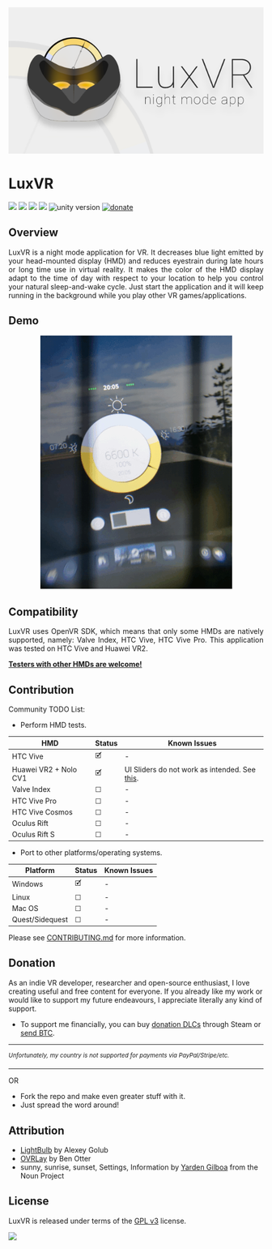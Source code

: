 <p align="center">
    <img src="Images/header.png">
</p>

# LuxVR
[![](https://img.shields.io/github/stars/egemenertugrul/LuxVR)](https://github.com/egemenertugrul/LuxVR/stargazers) 
[![](https://img.shields.io/github/forks/egemenertugrul/LuxVR)](https://github.com/egemenertugrul/LuxVR/network/members)
[![](https://img.shields.io/github/tag/egemenertugrul/LuxVR)](https://github.com/egemenertugrul/LuxVR/tags)
[![](https://img.shields.io/github/issues/egemenertugrul/LuxVR)](https://github.com/egemenertugrul/LuxVR/issues)
![unity version](https://img.shields.io/badge/unity%20version-2019.3.1f1-green.svg)
[![donate](https://img.shields.io/badge/donate-$$$-purple.svg)](###Donation)
<!-- [![](https://img.shields.io/github/release/egemenertugrul/LuxVR) ](https://github.com/egemenertugrul/LuxVR/releases) -->

## Overview
<p style='text-align: justify;'>
LuxVR is a night mode application for VR. It decreases blue light emitted by your head-mounted display (HMD) and reduces eyestrain during late hours or long time use in virtual reality. It makes the color of the HMD display adapt to the time of day with respect to your location to help you control your natural sleep-and-wake cycle. Just start the application and it will keep running in the background while you play other VR games/applications.
<p>

## Demo
<p align="center">
    <img src="Images/demo.gif">
</p>

## Compatibility
<p style='text-align: justify;'>
LuxVR uses OpenVR SDK, which means that only some HMDs are natively supported, namely: Valve Index, HTC Vive, HTC Vive Pro. This application was tested on HTC Vive and Huawei VR2. 
</p>

[**Testers with other HMDs are welcome!**](##Contribution)

## Contribution

Community TODO List:
- Perform HMD tests.

| HMD | Status | Known Issues |
|-|-|-|
| HTC Vive | 🗹 | - |
| Huawei VR2 + Nolo CV1 | 🗹 | UI Sliders do not work as intended. See [this](https://github.com/benotter/OVRLay/issues/4). |
| Valve Index | ☐ | - |
| HTC Vive Pro | ☐ | - |
| HTC Vive Cosmos | ☐ | - |
| Oculus Rift | ☐ | - |
| Oculus Rift S | ☐ | - |

- Port to other platforms/operating systems. 

| Platform | Status | Known Issues |
|-|-|-|
| Windows | 🗹 | - |
| Linux | ☐ | - |
| Mac OS | ☐ | - |
| Quest/Sidequest | ☐ | - |

Please see [CONTRIBUTING.md](CONTRIBUTING.md) for more information.

## Donation

As an indie VR developer, researcher and open-source enthusiast, I love creating useful and free content for everyone. If you already like my work or would like to support my future endeavours, I appreciate literally any kind of support. 

- To support me financially, you can buy [donation DLCs](https://store.steampowered.com/dlc/732230/LuxVR/) through Steam or [send BTC](https://egemenertugrul.github.io/donate/).

---
<sup>*Unfortunately, my country is not supported for payments via PayPal/Stripe/etc.*</sup>

---
OR
- Fork the repo and make even greater stuff with it.
- Just spread the word around!

## Attribution

- [LightBulb](https://github.com/Tyrrrz/LightBulb) by Alexey Golub
- [OVRLay](https://github.com/benotter/OVRLay) by Ben Otter
- sunny, sunrise, sunset, Settings, Information by [Yarden Gilboa](https://thenounproject.com/yardenoon/) from the Noun Project
  
## License

LuxVR is released under terms of the [GPL v3](https://github.com/egemenertugrul/LuxVR/LICENSE.md) license.

<img src="https://upload.wikimedia.org/wikipedia/commons/9/93/GPLv3_Logo.svg" width="15%">
